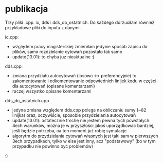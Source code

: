 # publikacja

Trzy pliki .cpp: ic, dds i dds_do_ostatnich. Do każdego dorzuciłam również przykładowe pliki do inputu z danymi. 


ic.cpp:
- względem pracy magisterskiej zmieniłam jedynie sposób zapisu do plików, samo rozdzielanie cytowań pozostało tak samo
- update(13.01): to chyba już nieaktualne :)

dds.cpp:
- zmiana przydziału autocytowań (losowo <-> preferencyjnie) to zakomentowanie i odkomentowanie odpowiednich linijek kodu w części dla autocytowań (opisane komentarzami)
- raczej wszystko opisane komentarzami

dds_do_ostatnich.cpp
- jedyna zmiana względem dds.cpp polega na obliczaniu sumy (~82 linijka) oraz, oczywiście, sposobie przydzielania autocytowań
- update(13.01): ostatecznie trochę nie jestem pewna tych powstałych 4ech warunków, można je w przyszłości jakoś uporządkować bardziej, jeśli będzie potrzeba, na ten moment już robię symulacje
- algorytm do przydzielania cytowań własnych jest taki sam w pierwszych 3ech przypadkach, tylko w else jest inny, acz "podstawowy" (bo w tym przypadku nie powinno być problemów)


:) 
